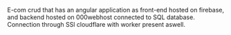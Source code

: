 E-com crud that has an angular application as front-end hosted on firebase, and backend hosted on 000webhost connected to SQL database. Connection through SSl cloudflare with worker present aswell.
